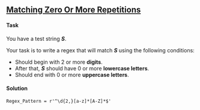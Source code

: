 ## [Matching Zero Or More Repetitions](https://www.hackerrank.com/challenges/matching-zero-or-more-repetitions/problem)

#### Task

You have a test string ***S***.

Your task is to write a regex that will match ***S*** using the following conditions: 

-  Should begin with 2 or more **digits**.
-  After that, ***S*** should have 0 or more **lowercase letters**. 
-  Should end with 0 or more **uppercase letters**.

#### Solution

`Regex_Pattern = r'^\d{2,}[a-z]*[A-Z]*$'`